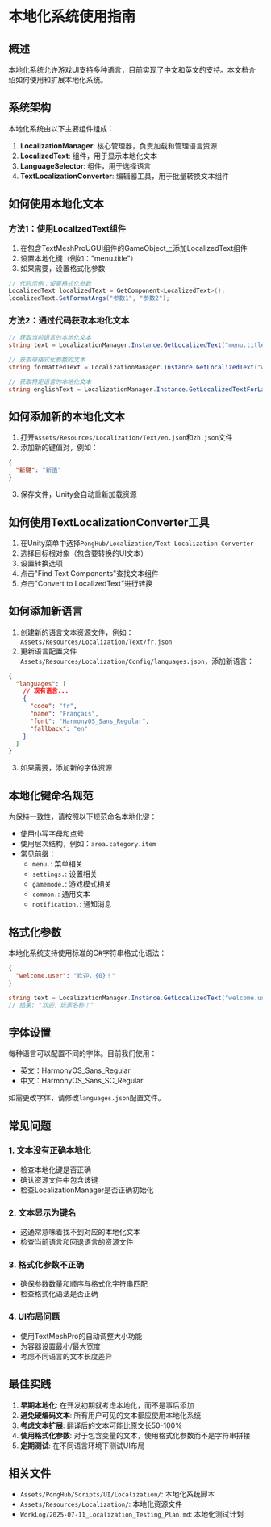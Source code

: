 # 本地化系统使用指南

## 概述

本地化系统允许游戏UI支持多种语言，目前实现了中文和英文的支持。本文档介绍如何使用和扩展本地化系统。

## 系统架构

本地化系统由以下主要组件组成：

1. **LocalizationManager**: 核心管理器，负责加载和管理语言资源
2. **LocalizedText**: 组件，用于显示本地化文本
3. **LanguageSelector**: 组件，用于选择语言
4. **TextLocalizationConverter**: 编辑器工具，用于批量转换文本组件

## 如何使用本地化文本

### 方法1：使用LocalizedText组件

1. 在包含TextMeshProUGUI组件的GameObject上添加LocalizedText组件
2. 设置本地化键（例如："menu.title"）
3. 如果需要，设置格式化参数

```csharp
// 代码示例：设置格式化参数
LocalizedText localizedText = GetComponent<LocalizedText>();
localizedText.SetFormatArgs("参数1", "参数2");
```

### 方法2：通过代码获取本地化文本

```csharp
// 获取当前语言的本地化文本
string text = LocalizationManager.Instance.GetLocalizedText("menu.title");

// 获取带格式化参数的文本
string formattedText = LocalizationManager.Instance.GetLocalizedText("welcome.user", "玩家名称");

// 获取特定语言的本地化文本
string englishText = LocalizationManager.Instance.GetLocalizedTextForLanguage("menu.title", "en");
```

## 如何添加新的本地化文本

1. 打开`Assets/Resources/Localization/Text/en.json`和`zh.json`文件
2. 添加新的键值对，例如：

```json
{
  "新键": "新值"
}
```

3. 保存文件，Unity会自动重新加载资源

## 如何使用TextLocalizationConverter工具

1. 在Unity菜单中选择`PongHub/Localization/Text Localization Converter`
2. 选择目标根对象（包含要转换的UI文本）
3. 设置转换选项
4. 点击"Find Text Components"查找文本组件
5. 点击"Convert to LocalizedText"进行转换

## 如何添加新语言

1. 创建新的语言文本资源文件，例如：`Assets/Resources/Localization/Text/fr.json`
2. 更新语言配置文件`Assets/Resources/Localization/Config/languages.json`，添加新语言：

```json
{
  "languages": [
    // 现有语言...
    {
      "code": "fr",
      "name": "Français",
      "font": "HarmonyOS_Sans_Regular",
      "fallback": "en"
    }
  ]
}
```

3. 如果需要，添加新的字体资源

## 本地化键命名规范

为保持一致性，请按照以下规范命名本地化键：

- 使用小写字母和点号
- 使用层次结构，例如：`area.category.item`
- 常见前缀：
  - `menu.`: 菜单相关
  - `settings.`: 设置相关
  - `gamemode.`: 游戏模式相关
  - `common.`: 通用文本
  - `notification.`: 通知消息

## 格式化参数

本地化系统支持使用标准的C#字符串格式化语法：

```json
{
  "welcome.user": "欢迎，{0}！"
}
```

```csharp
string text = LocalizationManager.Instance.GetLocalizedText("welcome.user", "玩家名称");
// 结果: "欢迎，玩家名称！"
```

## 字体设置

每种语言可以配置不同的字体。目前我们使用：

- 英文：HarmonyOS_Sans_Regular
- 中文：HarmonyOS_Sans_SC_Regular

如需更改字体，请修改`languages.json`配置文件。

## 常见问题

### 1. 文本没有正确本地化

- 检查本地化键是否正确
- 确认资源文件中包含该键
- 检查LocalizationManager是否正确初始化

### 2. 文本显示为键名

- 这通常意味着找不到对应的本地化文本
- 检查当前语言和回退语言的资源文件

### 3. 格式化参数不正确

- 确保参数数量和顺序与格式化字符串匹配
- 检查格式化语法是否正确

### 4. UI布局问题

- 使用TextMeshPro的自动调整大小功能
- 为容器设置最小/最大宽度
- 考虑不同语言的文本长度差异

## 最佳实践

1. **早期本地化**: 在开发初期就考虑本地化，而不是事后添加
2. **避免硬编码文本**: 所有用户可见的文本都应使用本地化系统
3. **考虑文本扩展**: 翻译后的文本可能比原文长50-100%
4. **使用格式化参数**: 对于包含变量的文本，使用格式化参数而不是字符串拼接
5. **定期测试**: 在不同语言环境下测试UI布局

## 相关文件

- `Assets/PongHub/Scripts/UI/Localization/`: 本地化系统脚本
- `Assets/Resources/Localization/`: 本地化资源文件
- `WorkLog/2025-07-11_Localization_Testing_Plan.md`: 本地化测试计划
